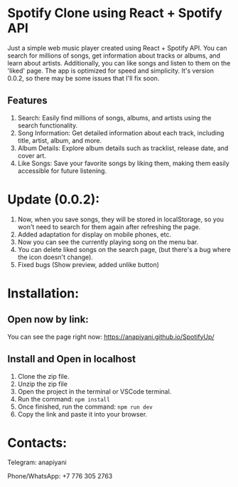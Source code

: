 # Spotify Clone using React + Spotify API
Just a simple web music player created using React + Spotify API. You can search for millions of songs, get information about tracks or albums, and learn about artists. Additionally, you can like songs and listen to them on the 'liked' page. The app is optimized for speed and simplicity. It's version 0.0.2, so there may be some issues that I'll fix soon.

## Features
1. Search: Easily find millions of songs, albums, and artists using the search functionality.
2. Song Information: Get detailed information about each track, including title, artist, album, and more.
3. Album Details: Explore album details such as tracklist, release date, and cover art.
4. Like Songs: Save your favorite songs by liking them, making them easily accessible for future listening.

# Update (0.0.2):
1. Now, when you save songs, they will be stored in localStorage, so you won't need to search for them again after refreshing the page.
2. Added adaptation for display on mobile phones, etc.
3. Now you can see the currently playing song on the menu bar.
4. You can delete liked songs on the search page, (but there's a bug where the icon doesn't change).
5. Fixed bugs (Show preview, added unlike button)


# Installation:
## Open now by link:
You can see the page right now:  https://anapiyani.github.io/SpotifyUp/
## Install and Open in localhost
1. Clone the zip file.
2. Unzip the zip file
3. Open the project in the terminal or VSCode terminal.
4. Run the command:
     ``` npm install ```
5. Once finished, run the command:
    ``` npm run dev ```
6. Copy the link and paste it into your browser.


  # Contacts:
Telegram: anapiyani

Phone/WhatsApp: +7 776 305 2763

  
